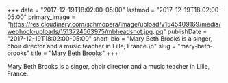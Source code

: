 +++
date = "2017-12-19T18:02:00-05:00"
lastmod = "2017-12-19T18:02:00-05:00"
primary_image = "https://res.cloudinary.com/schmopera/image/upload/v1545409169/media/webhook-uploads/1513724563975/mbheadshot.jpg.jpg"
publishDate = "2017-12-19T18:02:00-05:00"
short_bio = "Mary Beth Brooks is a singer, choir director and a music teacher in Lille, France.\n"
slug = "mary-beth-brooks"
title = "Mary Beth Brooks"
+++

Mary Beth Brooks is a singer, choir director and a music teacher in Lille, France.

